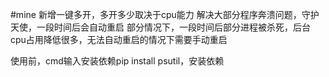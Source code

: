#mine
新增一键多开，多开多少取决于cpu能力
解决大部分程序奔溃问题，守护天使，一段时间后会自动重启
部分情况下，一段时间后部分进程被杀死，后台cpu占用降低很多，无法自动重启的情况下需要手动重启

使用前，cmd输入安装依赖pip install psutil，安装依赖
